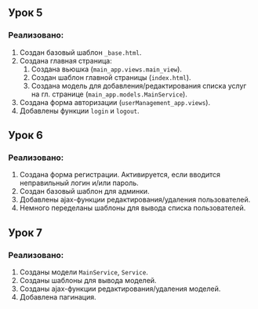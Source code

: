 ## Урок 5

### Реализовано:
1. Создан базовый шаблон `_base.html`.
2. Создана главная страница:
    1. Создана вьюшка (`main_app.views.main_view`).
    2. Создан шаблон главной страницы (`index.html`).
    3. Создана модель для добавления/редактирования списка услуг на гл. странице (`main_app.models.MainService`).
3. Создана форма авторизации (`userManagement_app.views`).
4. Добавлены функции `login` и `logout`.

## Урок 6

### Реализовано:
1. Создана форма регистрации. Активируется, если вводится неправильный логин и/или пароль.
2. Создан базовый шаблон для админки.
3. Добавлены ajax-функции редактирования/удаления пользователей.
4. Немного переделаны шаблоны для вывода списка пользователей.

## Урок 7

### Реализовано:
1. Созданы модели `MainService`, `Service`.
2. Созданы шаблоны для вывода моделей.
3. Созданы ajax-функции редактирования/удаления моделей.
4. Добавлена пагинация.
